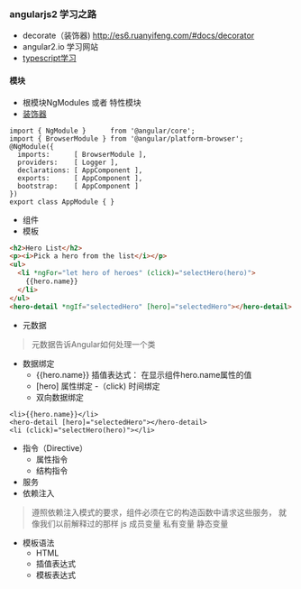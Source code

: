 ### angularjs2 学习之路
- decorate（装饰器) http://es6.ruanyifeng.com/#docs/decorator
- angular2.io 学习网站
- [typescript学习](http://www.cnblogs.com/tansm/p/TypeScript_Handbook_BasicTypes.html)
#### 模块
- 根模块NgModules 或者 特性模块
- [装饰器](https://medium.com/google-developers/exploring-es7-decorators-76ecb65fb841#.7g5fezuo9) 
```
import { NgModule }      from '@angular/core';
import { BrowserModule } from '@angular/platform-browser';
@NgModule({
  imports:      [ BrowserModule ],
  providers:    [ Logger ],
  declarations: [ AppComponent ],
  exports:      [ AppComponent ],
  bootstrap:    [ AppComponent ]
})
export class AppModule { }
```

- 组件
- 模板

```html
<h2>Hero List</h2>
<p><i>Pick a hero from the list</i></p>
<ul>
  <li *ngFor="let hero of heroes" (click)="selectHero(hero)">
    {{hero.name}}
  </li>
</ul>
<hero-detail *ngIf="selectedHero" [hero]="selectedHero"></hero-detail>
```

- 元数据
> 元数据告诉Angular如何处理一个类
- 数据绑定
  - {{hero.name}} 插值表达式： 在显示组件hero.name属性的值
  - [hero] 属性绑定
  -（click) 时间绑定 
  - 双向数据绑定
```
<li>{{hero.name}}</li>
<hero-detail [hero]="selectedHero"></hero-detail>
<li (click)="selectHero(hero)"></li>
```
- 指令（Directive）
  - 属性指令
  - 结构指令
- 服务
- 依赖注入
> 遵照依赖注入模式的要求，组件必须在它的构造函数中请求这些服务， 就像我们以前解释过的那样 
js 成员变量 私有变量 静态变量

- 模板语法
  - HTML
  - 插值表达式
  - 模板表达式

